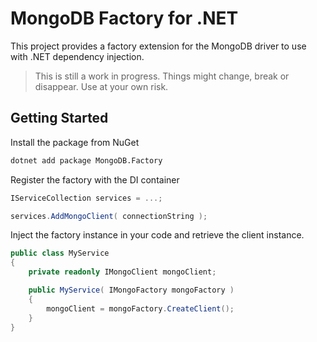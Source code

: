 # MongoDB Factory for .NET

This project provides a factory extension for the MongoDB driver to use with .NET dependency injection.

> This is still a work in progress. Things might change, break or disappear. Use at your own risk.

## Getting Started

Install the package from NuGet

```bash
dotnet add package MongoDB.Factory
```

Register the factory with the DI container

```csharp
IServiceCollection services = ...;

services.AddMongoClient( connectionString );
```

Inject the factory instance in your code and retrieve the client instance.

```csharp
public class MyService
{
    private readonly IMongoClient mongoClient;

    public MyService( IMongoFactory mongoFactory )
    {
        mongoClient = mongoFactory.CreateClient();
    }
}
```
